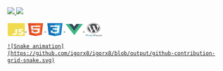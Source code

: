  <div>
  <a href="https://github.com/igorx8">
  <img height="160em" src="https://github-readme-stats.vercel.app/api?username=igorx8&show_icons=true&theme=dracula&include_all_commits=true&count_private=true"/>
  <img height="160em" src="https://github-readme-stats.vercel.app/api/top-langs/?username=igorx8&layout=compact&langs_count=7&theme=dracula"/>
</div>
 
 <div style="display: inline_block"><br>
  <img align="center" alt="Igor-Js" height="30" width="40" src="https://raw.githubusercontent.com/devicons/devicon/master/icons/javascript/javascript-plain.svg">
  <img align="center" alt="Igor-HTML" height="30" width="40" src="https://raw.githubusercontent.com/devicons/devicon/master/icons/html5/html5-original.svg">
  <img align="center" alt="Igor-CSS" height="30" width="40" src="https://raw.githubusercontent.com/devicons/devicon/master/icons/css3/css3-original.svg">
  <img align="center" alt="Igor-Vue" height="30" width="40" src="https://raw.githubusercontent.com/devicons/devicon/master/icons/vuejs/vuejs-original.svg">
  <img align="center" alt="Igor-Wordpress" height="30" width="40" src="https://raw.githubusercontent.com/devicons/devicon/master/icons/wordpress/wordpress-original.svg">
  
    ![Snake animation](https://github.com/igorx8/igorx8/blob/output/github-contribution-grid-snake.svg)
</div>
